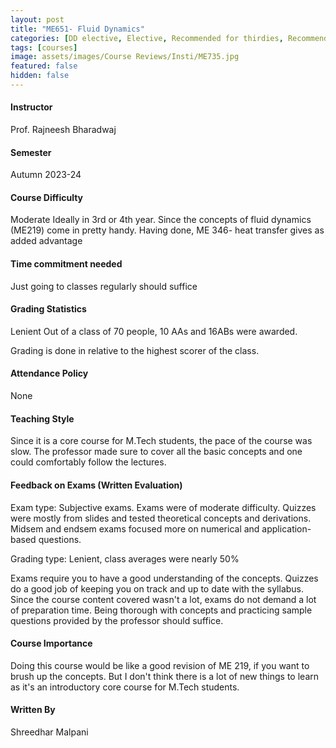 ```yaml
---
layout: post
title: "ME651- Fluid Dynamics"
categories: [DD elective, Elective, Recommended for thirdies, Recommended for fourthies, Thermal and Fluids Engineering]
tags: [courses]
image: assets/images/Course Reviews/Insti/ME735.jpg
featured: false
hidden: false
---
```


#### Instructor
Prof. Rajneesh Bharadwaj

#### Semester
Autumn 2023-24

#### Course Difficulty
Moderate
Ideally in 3rd or 4th year. Since the concepts of fluid dynamics (ME219) come in pretty handy. Having done, ME 346- heat transfer gives as added advantage

#### Time commitment needed
Just going to classes regularly should suffice

#### Grading Statistics
Lenient
Out of a class of 70 people, 10 AAs and 16ABs were awarded.

Grading is done in relative to the highest scorer of the class.

#### Attendance Policy
None 

#### Teaching Style
Since it is a core course for M.Tech students, the pace of the course was slow. The professor made sure to cover all the basic concepts and one could comfortably follow the lectures.

#### Feedback on Exams (Written Evaluation)
Exam type: Subjective exams. Exams were of moderate difficulty. Quizzes were mostly from slides and tested theoretical concepts and derivations. Midsem and endsem exams focused more on numerical and application-based questions.

Grading type: Lenient, class averages were nearly 50%

Exams require you to have a good understanding of the concepts. Quizzes do a good job of keeping you on track and up to date with the syllabus. Since the course content covered wasn't a lot, exams do not demand a lot of preparation time. Being thorough with concepts and practicing sample questions provided by the professor should suffice.

#### Course Importance
Doing this course would be like a good revision of ME 219, if you want to brush up the concepts. But I don't think there is a lot of new things to learn as it's an introductory core course for M.Tech students.

#### Written By
Shreedhar Malpani


